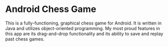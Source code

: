 # Android Chess Game
This is a fully-functioning, graphical chess game for Android. It is written in Java and utilizes object-oriented programming. My most proud features in this app are its drag-and-drop functionality and its ability to save and replay past chess games.
